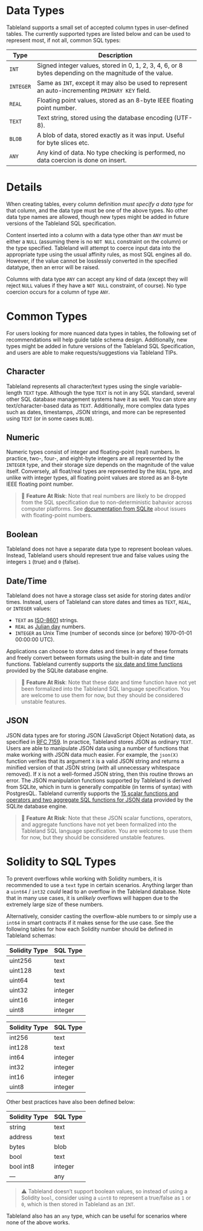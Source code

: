 # Data Types

Tableland supports a small set of accepted column types in user-defined tables. The currently supported types are listed below and can be used to represent most, if not all, common SQL types:

| Type      | Description                                                                                            |
| --------- | ------------------------------------------------------------------------------------------------------ |
| `INT`     | Signed integer values, stored in 0, 1, 2, 3, 4, 6, or 8 bytes depending on the magnitude of the value. |
| `INTEGER` | Same as `INT`, except it may also be used to represent an auto-incrementing `PRIMARY KEY` field.       |
| `REAL`    | Floating point values, stored as an 8-byte IEEE floating point number.                                 |
| `TEXT`    | Text string, stored using the database encoding (UTF-8).                                               |
| `BLOB`    | A blob of data, stored exactly as it was input. Useful for byte slices etc.                            |
| `ANY`     | Any kind of data. No type checking is performed, no data coercion is done on insert.                   |

# Details

When creating tables, every column definition _must specify a data type_ for that column, and the data type must be one of the above types. No other data type names are allowed, though new types might be added in future versions of the Tableland SQL specification.

Content inserted into a column with a data type other than `ANY` must be either a `NULL` (assuming there is no `NOT NULL` constraint on the column) or the type specified. Tableland will attempt to coerce input data into the appropriate type using the usual affinity rules, as most SQL engines all do. However, if the value cannot be losslessly converted in the specified datatype, then an error will be raised.

Columns with data type `ANY` can accept any kind of data (except they will reject `NULL` values if they have a `NOT NULL` constraint, of course). No type coercion occurs for a column of type `ANY`.

# Common Types

For users looking for more nuanced data types in tables, the following set of recommendations will help guide table schema design. Additionally, new types might be added in future versions of the Tableland SQL Specification, and users are able to make requests/suggestions via Tableland TIPs.

## Character

Tableland represents all character/text types using the single variable-length `TEXT` type. Although the type `TEXT` is not in any SQL standard, several other SQL database management systems have it as well. You can store any text/character-based data as `TEXT`. Additionally, more complex data types such as dates, timestamps, JSON strings, and more can be represented using `TEXT` (or in some cases `BLOB`).

## Numeric

Numeric types consist of integer and floating-point (real) numbers. In practice, two-, four-, and eight-byte integers are all represented by the `INTEGER` type, and their storage size depends on the magnitude of the value itself. Conversely, all float/real types are represented by the `REAL` type, and unlike with integer types, all floating point values are stored as an 8-byte IEEE floating point number.

> 🚧 **Feature At Risk**: Note that real numbers are likely to be dropped from the SQL specification due to non-deterministic bahavior across computer platforms. See [documentation from SQLite](https://www.sqlite.org/floatingpoint.html) about issues with floating-point numbers.

## Boolean

Tableland does not have a separate data type to represent boolean values. Instead, Tableland users should represent true and false values using the integers `1` (true) and `0` (false).

## Date/Time

Tableland does not have a storage class set aside for storing dates and/or times. Instead, users of Tableland can store dates and times as `TEXT`, `REAL`, or `INTEGER` values:

- `TEXT` as [ISO-8601](http://en.wikipedia.org/wiki/ISO_8601) strings.
- `REAL` as [Julian day](http://en.wikipedia.org/wiki/Julian_day) numbers.
- `INTEGER` as Unix Time (number of seconds since (or before) 1970-01-01 00:00:00 UTC).

Applications can choose to store dates and times in any of these formats and freely convert between formats using the built-in date and time functions. Tableland currently supports the [six date and time functions](https://sqlite.org/lang_datefunc.html) provided by the SQLite database engine.

> 🚧 **Feature At Risk**: Note that these date and time function have not yet been formalized into the Tableland SQL language specification. You are welcome to use them for now, but they should be considered unstable features.

## JSON

JSON data types are for storing JSON (JavaScript Object Notation) data, as specified in [RFC 7159](https://tools.ietf.org/html/rfc7159). In practice, Tableland stores JSON as ordinary `TEXT`. Users are able to manipulate JSON data using a number of functions that make working with JSON data much easier. For example, the `json(X)` function verifies that its argument `X` is a valid JSON string and returns a minified version of that JSON string (with all unnecessary whitespace removed). If `X` is not a well-formed JSON string, then this routine throws an error. The JSON manipulation functions supported by Tableland is derived from SQLite, which in turn is generally compatible (in terms of syntax) with PostgresQL. Tableland currently supports the [15 scalar functions and operators and two aggregate SQL functions for JSON data](https://www.sqlite.org/json1.html) provided by the SQLite database engine.

> 🚧 **Feature At Risk**: Note that these JSON scalar functions, operators, and aggregate functions have not yet been formalized into the Tableland SQL language specification. You are welcome to use them for now, but they should be considered unstable features.

# Solidity to SQL Types

To prevent overflows while working with Solidity numbers, it is recommended to use a `text` type in certain scenarios. Anything larger than a `uint64` / `int32` _could_ lead to an overflow in the Tableland database. Note that in many use cases, it is _unlikely_ overflows will happen due to the extremely large size of these numbers.

Alternatively, consider casting the overflow-able numbers to or simply use a `int64` in smart contracts if it makes sense for the use case. See the following tables for how each Solidity number should be defined in Tableland schemas:

| Solidity Type | SQL Type |
| ------------- | -------- |
| uint256       | text     |
| uint128       | text     |
| uint64        | text     |
| uint32        | integer  |
| uint16        | integer  |
| uint8         | integer  |

| Solidity Type | SQL Type |
| ------------- | -------- |
| int256        | text     |
| int128        | text     |
| int64         | integer  |
| int32         | integer  |
| int16         | integer  |
| uint8         | integer  |

Other best practices have also been defined below:

| Solidity Type | SQL Type |
| ------------- | -------- |
| string        | text     |
| address       | text     |
| bytes         | blob     |
| bool          | text     |
| bool int8     | integer  |
| —             | any      |

> ⚠️ Tableland doesn’t support boolean values, so instead of using a Solidity `bool`, consider using a `uint8` to represent a true/false as `1` or `0`, which is then stored in Tableland as an `INT`.

Tableland also has an `any` type, which can be useful for scenarios where none of the above works.
